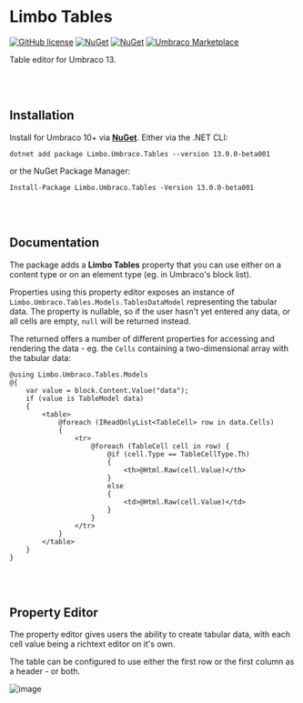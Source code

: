 # Limbo Tables

[![GitHub license](https://img.shields.io/badge/license-MIT-blue.svg)](LICENSE.md)
[![NuGet](https://img.shields.io/nuget/v/Limbo.Umbraco.Tables.svg)](https://www.nuget.org/packages/Limbo.Umbraco.Tables)
[![NuGet](https://img.shields.io/nuget/dt/Limbo.Umbraco.Tables.svg)](https://www.nuget.org/packages/Limbo.Umbraco.Tables)
[![Umbraco Marketplace](https://img.shields.io/badge/umbraco-marketplace-%233544B1)](https://marketplace.umbraco.com/package/limbo.umbraco.tables)

Table editor for Umbraco 13.


<br /><br />

## Installation

Install for Umbraco 10+ via [**NuGet**](https://www.nuget.org/packages/Limbo.Umbraco.BlockList/1.1.2). Either via the .NET CLI:

```
dotnet add package Limbo.Umbraco.Tables --version 13.0.0-beta001
```

or the NuGet Package Manager:

```
Install-Package Limbo.Umbraco.Tables -Version 13.0.0-beta001
```







<br /><br />

## Documentation

The package adds a **Limbo Tables** property that you can use either on a content type or on an element type (eg. in Umbraco's block list).

Properties using this property editor exposes an instance of `Limbo.Umbraco.Tables.Models.TablesDataModel` representing the tabular data. The property is nullable, so if the user hasn't yet entered any data, or all cells are empty, `null` will be returned instead.

The returned offers a number of different properties for accessing and rendering the data - eg. the `Cells` containing a two-dimensional array with the tabular data:

```cshtml
@using Limbo.Umbraco.Tables.Models
@{
    var value = block.Content.Value("data");
    if (value is TableModel data)
    {
        <table>
            @foreach (IReadOnlyList<TableCell> row in data.Cells)
            {
                <tr>
                    @foreach (TableCell cell in row) {
                        @if (cell.Type == TableCellType.Th)
                        {
                            <th>@Html.Raw(cell.Value)</th>
                        }
                        else
                        {
                            <td>@Html.Raw(cell.Value)</td>
                        }
                    }
                </tr>
            }
        </table>
    }
}
```


<br /><br />

## Property Editor

The property editor gives users the ability to create tabular data, with each cell value being a richtext editor on it's own.

The table can be configured to use either the first row or the first column as a header - or both.

![image](https://user-images.githubusercontent.com/3634580/159875238-bc72a39a-311d-423b-a23a-313f6bc2ae44.png)
